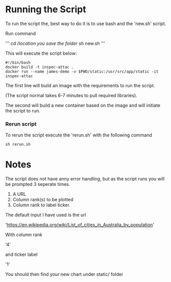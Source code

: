 # Running the Script

To run the script the, best way to do it is to use bash and the 'new.sh' script.

Run command 

'''
cd /*location you save the folder*
sh new.sh
'''

This will execute the script below:

```
#!/bin/bash
docker build -t inspec-attac .
docker run --name james-demo -v $PWD/static:/usr/src/app/static -it inspec-attac
```

The first line will build an image with the requirements to run the script. 

(The script normal takes 6-7 minutes to pull required libraries).

The second will build a new container based on the image and will initiate the script to run.

### Rerun script 

To rerun the script execute the 'rerun.sh' with the following command

`sh rerun.sh`

# Notes

The script does not have anny error handling, but as the script runs you will be prompted 3 seperate times. 
1. A URL
2. Column rank(s) to be plotted
3. Column rank to label ticker.

The default input I have used is the url 

'https://en.wikipedia.org/wiki/List_of_cities_in_Australia_by_population'

With column rank

'4'

and ticker label

'1'

You should then find your new chart under static/ folder